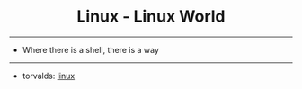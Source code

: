 <div align="center">

  <h1>Linux - Linux World</h1>

</div>

---

- Where there is a shell, there is a way

---

- torvalds: [linux](https://github.com/torvalds/linux)

